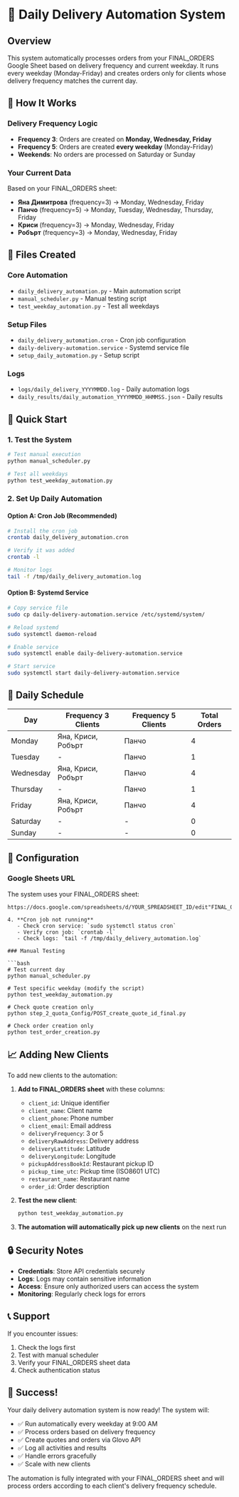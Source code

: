# 🤖 Daily Delivery Automation System

## Overview

This system automatically processes orders from your FINAL_ORDERS Google Sheet based on delivery frequency and current weekday. It runs every weekday (Monday-Friday) and creates orders only for clients whose delivery frequency matches the current day.

## 🎯 How It Works

### Delivery Frequency Logic

- **Frequency 3**: Orders are created on **Monday, Wednesday, Friday**
- **Frequency 5**: Orders are created **every weekday** (Monday-Friday)
- **Weekends**: No orders are processed on Saturday or Sunday

### Your Current Data

Based on your FINAL_ORDERS sheet:
- **Яна Димитрова** (frequency=3) → Monday, Wednesday, Friday
- **Панчо** (frequency=5) → Monday, Tuesday, Wednesday, Thursday, Friday  
- **Криси** (frequency=3) → Monday, Wednesday, Friday
- **Робърт** (frequency=3) → Monday, Wednesday, Friday

## 📁 Files Created

### Core Automation
- `daily_delivery_automation.py` - Main automation script
- `manual_scheduler.py` - Manual testing script
- `test_weekday_automation.py` - Test all weekdays

### Setup Files
- `daily_delivery_automation.cron` - Cron job configuration
- `daily-delivery-automation.service` - Systemd service file
- `setup_daily_automation.py` - Setup script

### Logs
- `logs/daily_delivery_YYYYMMDD.log` - Daily automation logs
- `daily_results/daily_automation_YYYYMMDD_HHMMSS.json` - Daily results

## 🚀 Quick Start

### 1. Test the System
```bash
# Test manual execution
python manual_scheduler.py

# Test all weekdays
python test_weekday_automation.py
```

### 2. Set Up Daily Automation

#### Option A: Cron Job (Recommended)
```bash
# Install the cron job
crontab daily_delivery_automation.cron

# Verify it was added
crontab -l

# Monitor logs
tail -f /tmp/daily_delivery_automation.log
```

#### Option B: Systemd Service
```bash
# Copy service file
sudo cp daily-delivery-automation.service /etc/systemd/system/

# Reload systemd
sudo systemctl daemon-reload

# Enable service
sudo systemctl enable daily-delivery-automation.service

# Start service
sudo systemctl start daily-delivery-automation.service
```

## 📅 Daily Schedule

| Day | Frequency 3 Clients | Frequency 5 Clients | Total Orders |
|-----|---------------------|---------------------|--------------|
| Monday | Яна, Криси, Робърт | Панчо | 4 |
| Tuesday | - | Панчо | 1 |
| Wednesday | Яна, Криси, Робърт | Панчо | 4 |
| Thursday | - | Панчо | 1 |
| Friday | Яна, Криси, Робърт | Панчо | 4 |
| Saturday | - | - | 0 |
| Sunday | - | - | 0 |

## 🔧 Configuration

### Google Sheets URL
The system uses your FINAL_ORDERS sheet:
```
https://docs.google.com/spreadsheets/d/YOUR_SPREADSHEET_ID/edit"FINAL_ORDERS"

4. **Cron job not running**
   - Check cron service: `sudo systemctl status cron`
   - Verify cron job: `crontab -l`
   - Check logs: `tail -f /tmp/daily_delivery_automation.log`

### Manual Testing

```bash
# Test current day
python manual_scheduler.py

# Test specific weekday (modify the script)
python test_weekday_automation.py

# Check quote creation only
python step_2_quota_Config/POST_create_quote_id_final.py

# Check order creation only
python test_order_creation.py
```

## 📈 Adding New Clients

To add new clients to the automation:

1. **Add to FINAL_ORDERS sheet** with these columns:
   - `client_id`: Unique identifier
   - `client_name`: Client name
   - `client_phone`: Phone number
   - `client_email`: Email address
   - `deliveryFrequency`: 3 or 5
   - `deliveryRawAddress`: Delivery address
   - `deliveryLattitude`: Latitude
   - `deliveryLongitude`: Longitude
   - `pickupAddressBookId`: Restaurant pickup ID
   - `pickup_time_utc`: Pickup time (ISO8601 UTC)
   - `restaurant_name`: Restaurant name
   - `order_id`: Order description

2. **Test the new client**:
   ```bash
   python test_weekday_automation.py
   ```

3. **The automation will automatically pick up new clients** on the next run

## 🔒 Security Notes

- **Credentials**: Store API credentials securely
- **Logs**: Logs may contain sensitive information
- **Access**: Ensure only authorized users can access the system
- **Monitoring**: Regularly check logs for errors

## 📞 Support

If you encounter issues:

1. Check the logs first
2. Test with manual scheduler
3. Verify your FINAL_ORDERS sheet data
4. Check authentication status

## 🎉 Success!

Your daily delivery automation system is now ready! The system will:

- ✅ Run automatically every weekday at 9:00 AM
- ✅ Process orders based on delivery frequency
- ✅ Create quotes and orders via Glovo API
- ✅ Log all activities and results
- ✅ Handle errors gracefully
- ✅ Scale with new clients

The automation is fully integrated with your FINAL_ORDERS sheet and will process orders according to each client's delivery frequency schedule.
